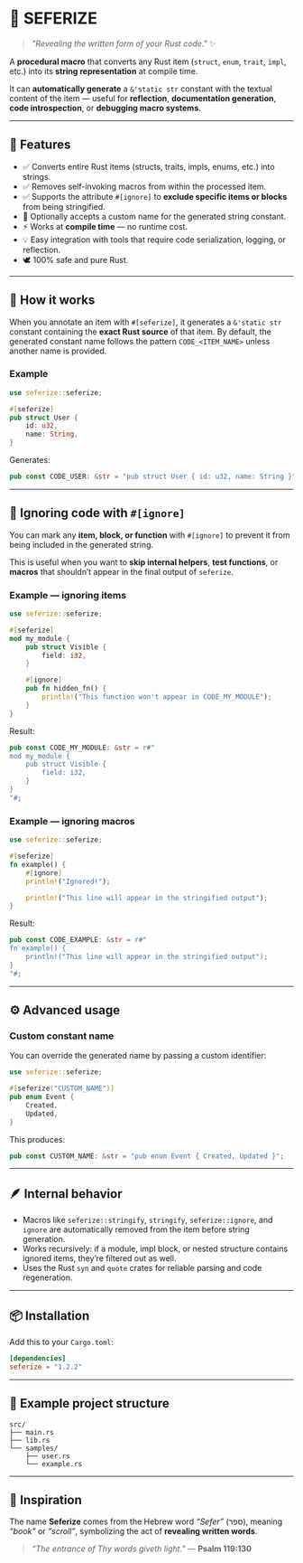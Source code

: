
# 📜 SEFERIZE

> *"Revealing the written form of your Rust code."* ✨

A **procedural macro** that converts any Rust item (`struct`, `enum`, `trait`, `impl`, etc.) into its **string representation** at compile time.

It can **automatically generate** a `&'static str` constant with the textual content of the item — useful for **reflection**, **documentation generation**, **code introspection**, or **debugging macro systems**.

---

## 🧩 Features

* ✅ Converts entire Rust items (structs, traits, impls, enums, etc.) into strings.
* ✅ Removes self-invoking macros from within the processed item.
* ✅ Supports the attribute `#[ignore]` to **exclude specific items or blocks** from being stringified.
* 🧱 Optionally accepts a custom name for the generated string constant.
* ⚡ Works at **compile time** — no runtime cost.
* 💡 Easy integration with tools that require code serialization, logging, or reflection.
* 🕊️ 100% safe and pure Rust.

---

## 🧠 How it works

When you annotate an item with `#[seferize]`, it generates a `&'static str` constant containing the **exact Rust source** of that item.
By default, the generated constant name follows the pattern `CODE_<ITEM_NAME>` unless another name is provided.

### Example

```rust
use seferize::seferize;

#[seferize]
pub struct User {
    id: u32,
    name: String,
}
```

Generates:

```rust
pub const CODE_USER: &str = "pub struct User { id: u32, name: String }";
```

---

## 🚫 Ignoring code with `#[ignore]`

You can mark any **item, block, or function** with `#[ignore]` to prevent it from being included in the generated string.

This is useful when you want to **skip internal helpers**, **test functions**, or **macros** that shouldn’t appear in the final output of `seferize`.

### Example — ignoring items

```rust
use seferize::seferize;

#[seferize]
mod my_module {
    pub struct Visible {
        field: i32,
    }

    #[ignore]
    pub fn hidden_fn() {
        println!("This function won't appear in CODE_MY_MODULE");
    }
}
```

Result:

```rust
pub const CODE_MY_MODULE: &str = r#"
mod my_module {
    pub struct Visible {
        field: i32,
    }
}
"#;
```

### Example — ignoring macros

```rust
use seferize::seferize;

#[seferize]
fn example() {
    #[ignore]
    println!("Ignored!");

    println!("This line will appear in the stringified output");
}
```

Result:

```rust
pub const CODE_EXAMPLE: &str = r#"
fn example() {
    println!("This line will appear in the stringified output");
}
"#;
```

---

## ⚙️ Advanced usage

### Custom constant name

You can override the generated name by passing a custom identifier:

```rust
use seferize::seferize;

#[seferize("CUSTOM_NAME")]
pub enum Event {
    Created,
    Updated,
}
```

This produces:

```rust
pub const CUSTOM_NAME: &str = "pub enum Event { Created, Updated }";
```

---

## 🪶 Internal behavior

* Macros like `seferize::stringify`, `stringify`, `seferize::ignore`, and `ignore` are automatically removed from the item before string generation.
* Works recursively: if a module, impl block, or nested structure contains ignored items, they’re filtered out as well.
* Uses the Rust `syn` and `quote` crates for reliable parsing and code regeneration.

---

## 📦 Installation

Add this to your `Cargo.toml`:

```toml
[dependencies]
seferize = "1.2.2"
```

---

## 📖 Example project structure

```
src/
├── main.rs
├── lib.rs
└── samples/
    ├── user.rs
    └── example.rs
```

---

## 🙌 Inspiration

The name **Seferize** comes from the Hebrew word *“Sefer”* (ספר), meaning *“book”* or *“scroll”*, symbolizing the act of **revealing written words**.

> *“The entrance of Thy words giveth light.”* — **Psalm 119:130**
